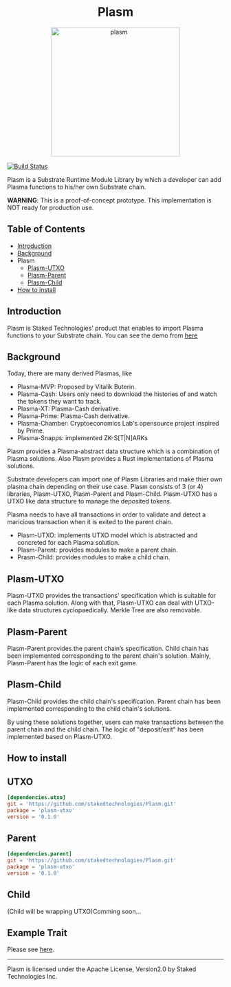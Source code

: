 <div align="center"><h1>Plasm</h1></div>

<div align="center"><img width="300" alt="plasm" src="https://user-images.githubusercontent.com/6259384/55708398-cf9ae900-5a20-11e9-859c-3435b55c68a5.png"></div>

[![Build Status](https://travis-ci.org/stakedtechnologies/Plasm.svg?branch=master)](https://travis-ci.org/stakedtechnologies/Plasm)

Plasm is a Substrate Runtime Module Library by which a developer can add Plasma functions to his/her own Substrate chain.

__WARNING__: This is a proof-of-concept prototype. This implementation is NOT ready for production use. 

## Table of Contents
- [Introduction](https://github.com/stakedtechnologies/Plasm/tree/sota#introduction)
- [Background](https://github.com/stakedtechnologies/Plasm/tree/sota#background)
- Plasm
    - [Plasm-UTXO](https://github.com/stakedtechnologies/Plasm/tree/sota#plasm-utxo)
    - [Plasm-Parent](https://github.com/stakedtechnologies/Plasm/tree/sota#plasm-parent)
    - [Plasm-Child](https://github.com/stakedtechnologies/Plasm/tree/sota#plasm-child)
- [How to install](https://github.com/stakedtechnologies/Plasm/tree/sota#how-to-install)

## Introduction
Plasm is Staked Technologies' product that enables to import Plasma functions to your Substrate chain. You can see the demo from [here](https://drive.google.com/file/d/1qg6SyEDM0D_hJPsun4ykkNyH-B5W8Yi6/view?usp=sharing)

## Background
Today, there are many derived Plasmas, like 

- Plasma-MVP: Proposed by Vitalik Buterin.
- Plasma-Cash: Users only need to download the histories of and watch the tokens they want to track.
- Plasma-XT: Plasma-Cash derivative.
- Plasma-Prime: Plasma-Cash derivative.
- Plasma-Chamber: Cryptoeconomics Lab's opensource project inspired by Prime. 
- Plasma-Snapps: implemented ZK-S[T|N]ARKs

Plasm provides a Plasma-abstract data structure which is a combination of Plasma solutions. Also Plasm provides a Rust implementations of Plasma solutions.

Substrate developers can import one of Plasm Libraries and make thier own plasma chain depending on their use case. Plasm consists of 3 (or 4) libraries, Plasm-UTXO, Plasm-Parent and Plasm-Child. Plasm-UTXO has a UTXO like data structure to manage the deposited tokens. 

Plasma needs to have all transactions in order to validate and detect a maricious transaction when it is exited to the parent chain. 

- Plasm-UTXO: implements UTXO model which is abstracted and concreted for each Plasma solution.
- Plasm-Parent: provides modules to make a parent chain.  
- Prasm-Child: provides modules to make a child chain.


## Plasm-UTXO
Plasm-UTXO provides the transactions' specification which is suitable for each Plasma solution. Along with that, Plasm-UTXO can deal with UTXO-like data structures cyclopaedically. Merkle Tree are also removable.


## Plasm-Parent
Plasm-Parent provides the parent chain’s specification. Child chain has been implemented corresponding to the parent chain's solution. Mainly, Plasm-Parent has the logic of each exit game.


## Plasm-Child
Plasm-Child provides the child chain's specification. Parent chain has been implemented corresponding to the child chain's solutions.


By using these solutions together, users can make transactions between the parent chain and the child chain. The logic of "deposit/exit" has been implemented based on Plasm-UTXO.

## How to install

## UTXO
```toml
[dependencies.utxo]
git = 'https://github.com/stakedtechnologies/Plasm.git'
package = 'plasm-utxo'
version = '0.1.0' 
```

## Parent
```toml
[dependencies.parent]
git = 'https://github.com/stakedtechnologies/Plasm.git'
package = 'plasm-utxo'
version = '0.1.0' 
```

## Child
(Child will be wrapping UTXO)Comming soon...

## Example Trait
Please see [here](https://github.com/stakedtechnologies/Plasm/blob/master/runtime/src/lib.rs).

* * *
Plasm is licensed under the Apache License, Version2.0 by Staked Technologies Inc.
